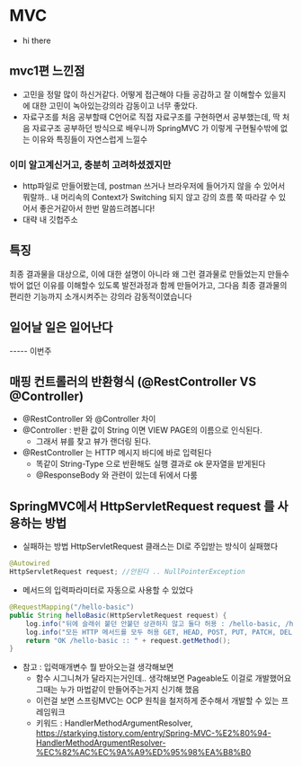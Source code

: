 # MVC

- hi there

## mvc1편 느낀점
- 고민을 정말 많이 하신거같다. 어떻게 접근해야 다들 공감하고 잘 이해할수 있을지에 대한 고민이 녹아있는강의라 감동이고 너무 좋았다.
- 자료구조를 처음 공부할때 C언어로 직접 자료구조를 구현하면서 공부했는데, 딱 처음 자료구조 공부하던 방식으로 배우니까 SpringMVC 가 이렇게 구현될수밖에 없는 이유와 특징들이 자연스럽게 느낄수 

### 이미 알고계신거고, 충분히 고려하셨겠지만 
- http파일로 만들어봤는데, postman 쓰거나 브라우저에 들어가지 않을 수 있어서 뭐랄까.. 내 머리속의 Context가 Switching 되지 않고 강의 흐름 쭉 따라갈 수 있어서 좋은거같아서 한번 말씀드려봅니다!
- 대략 내 깃헙주소


## 특징
최종 결과물을 대상으로, 이에 대한 설명이 아니라
왜 그런 결과물로 만들었는지 만들수밖어 없던 이유를 이해할수 있도록
발전과정과 함께 만들어가고, 그다음 최종 결과물의 편리한 기능까지 소개시켜주는 강의라 감동적이였습니다

## 일어날 일은 일어난다


----- 이번주

## 매핑 컨트롤러의 반환형식 (@RestController VS @Controller)
- @RestController 와 @Controller 차이
- @Controller : 반환 값이 String 이면 VIEW PAGE의 이름으로 인식된다. 
  - 그래서 뷰를 찾고 뷰가 랜더링 된다.
- @RestController 는 HTTP 메시지 바디에 바로 입력된다
  - 똑같이 String-Type 으로 반환해도 실행 결과로 ok 문자열을 받게된다
  - @ResponseBody 와 관련이 있는데 뒤에서 다룸
  


## SpringMVC에서 HttpServletRequest request 를 사용하는 방법
- 실패하는 방법 HttpServletRequest 클래스는 DI로 주입받는 방식이 실패했다
```java
@Autowired
HttpServletRequest request; //안된다 .. NullPointerException
```
- 메서드의 입력파라미터로 자동으로 사용할 수 있었다
```java
@RequestMapping("/hello-basic")
public String helloBasic(HttpServletRequest request) {
    log.info("뒤에 슬래쉬 붙던 안붙던 상관하지 않고 둘다 허용 : /hello-basic, /hello-basic/");
    log.info("모든 HTTP 메서드를 모두 허용 GET, HEAD, POST, PUT, PATCH, DELETE 등emd");
    return "OK /hello-basic :: " + request.getMethod();
}
```

- 참고 : 입력매개변수 뭘 받아오는걸 생각해보면 
  - 함수 시그니쳐가 달라지는거인데.. 생각해보면 Pageable도 이걸로 개발했어요 그때는 누가 마법같이 만들어주는거지 신기해 했음
  - 이런걸 보면 스프링MVC는 OCP 원칙을 철저하게 준수해서 개발할 수 있는 프레임워크
  - 키워드 : HandlerMethodArgumentResolver, https://starkying.tistory.com/entry/Spring-MVC-%E2%80%94-HandlerMethodArgumentResolver-%EC%82%AC%EC%9A%A9%ED%95%98%EA%B8%B0
